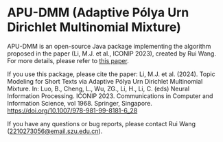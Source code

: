 # APU-DMM (Adaptive Pólya Urn Dirichlet Multinomial Mixture)
APU-DMM is an open-source Java package implementing the algorithm proposed in the paper (Li, M.J. et al., ICONIP 2023), created by Rui Wang. For more details, please refer to [this paper](https://link.springer.com/chapter/10.1007/978-981-99-8181-6_28).

If you use this package, please cite the paper: Li, M.J. et al. (2024). Topic Modeling for Short Texts via Adaptive Pólya Urn Dirichlet Multinomial Mixture. In: Luo, B., Cheng, L., Wu, ZG., Li, H., Li, C. (eds) Neural Information Processing. ICONIP 2023. Communications in Computer and Information Science, vol 1968. Springer, Singapore. https://doi.org/10.1007/978-981-99-8181-6_28

If you have any questions or bug reports, please contact Rui Wang (2210273056@email.szu.edu.cn).
